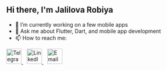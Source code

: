 ## Hi there, I'm Jalilova Robiya


- 🔭 I’m currently working on a few mobile apps
- 💬 Ask me about Flutter, Dart, and mobile app development
- 📫 How to reach me:
  
<a href="https://t.me/iamdjalilova_r" style="margin-right: 10px;">
  <img src="https://cdn-icons-png.flaticon.com/512/2111/2111646.png" alt="Telegram" width="40" height="40"/>
</a>
<a href="https://www.linkedin.com/in/robiya-jalilova-12535a37b/" style="margin-right: 10px;">
  <img src="https://cdn.jsdelivr.net/gh/devicons/devicon/icons/linkedin/linkedin-original.svg" alt="LinkedIn" width="40" height="40"/>
</a>
<a href="mailto:robiyajalilova523@gmail.com">
  <img src="https://cdn-icons-png.flaticon.com/512/732/732200.png" alt="Email" width="40" height="40"/>
</a>


<!--
**jalilovarobiya/jalilovarobiya** is a ✨ _special_ ✨ repository because its `README.md` (this file) appears on your GitHub profile.

Here are some ideas to get you started:


- 🌱 I’m currently learning ...
- 👯 I’m looking to collaborate on ...
- 🤔 I’m looking for help with ...

- 😄 Pronouns: ...
- ⚡ Fun fact: ...
-->
